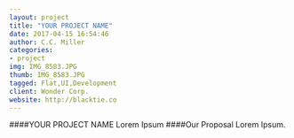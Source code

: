 ```yaml
---
layout: project
title: "YOUR PROJECT NAME"
date: 2017-04-15 16:54:46
author: C.C. Miller
categories:
- project
img: IMG_8583.JPG
thumb: IMG_8583.JPG
tagged: Flat,UI,Development
client: Wonder Corp.
website: http://blacktie.co
---
```

####YOUR PROJECT NAME
Lorem Ipsum
####Our Proposal
Lorem Ipsum.